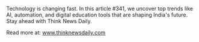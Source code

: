 Technology is changing fast. In this article #341, we uncover top trends like AI, automation, and digital education tools that are shaping India's future. Stay ahead with Think News Daily.

Read more at: www.thinknewsdaily.com